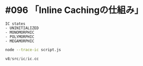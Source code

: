 # #096 「Inline Cachingの仕組み」

```text
IC states
- UNINITIALIZED
- MONOMORPHIC
- POLYMORPHIC
- MEGAMORPHIC
```

```bash
node --trace-ic script.js
```

```cpp
v8/src/ic/ic.cc
```

